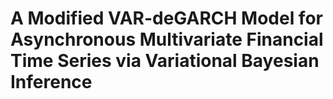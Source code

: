 # A Modified VAR-deGARCH Model for Asynchronous Multivariate Financial Time Series via Variational Bayesian Inference

